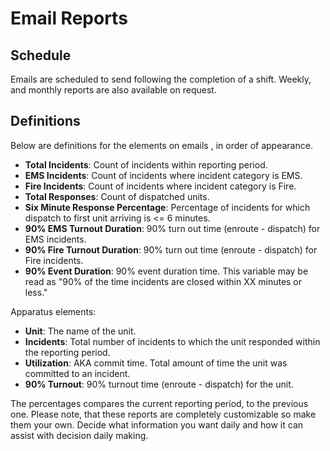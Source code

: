 # Email Reports

## Schedule

Emails are scheduled to send following the completion of a shift.
Weekly, and monthly reports are also available on request.

## Definitions
Below are definitions for the elements on emails , in order of appearance.
* **Total Incidents**: Count of incidents within reporting period.
* **EMS Incidents**: Count of incidents where incident category is EMS.
* **Fire Incidents**: Count of incidents where incident category is Fire.
* **Total Responses**: Count of dispatched units.
* **Six Minute Response Percentage**: Percentage of incidents for which dispatch
to first unit arriving is <= 6 minutes.
* **90% EMS Turnout Duration**: 90% turn out time (enroute - dispatch) for EMS
incidents.
* **90% Fire Turnout Duration**: 90% turn out time (enroute - dispatch) for Fire
incidents.
* **90% Event Duration**: 90% event duration time. This variable may be read as
"90% of the time incidents are closed within XX minutes or less."

Apparatus elements:
* **Unit**: The name of the unit.
* **Incidents**: Total number of incidents to which the unit responded within the
reporting period.
* **Utilization**: AKA commit time. Total amount of time the unit was committed to an
incident.
* **90% Turnout**: 90% turnout time (enroute - dispatch) for the unit.

The percentages compares the current reporting period, to the previous one.
Please note, that these reports are completely customizable so make them your own.
Decide what information you want daily and how it can assist with decision daily
making.
